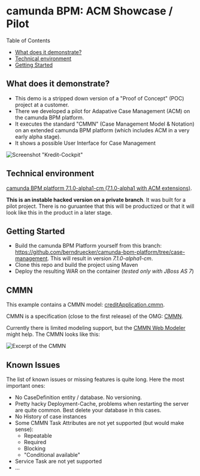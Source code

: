 # camunda BPM: ACM Showcase / Pilot

Table of Contents

- [What does it demonstrate?](#what-does-it-demonstrate)
- [Technical environment](#technical-environment)
- [Getting Started](#getting-started)
	
	
## What does it demonstrate?

- This demo is a stripped down version of a "Proof of Concept" (POC) project at a customer. 
- There we developed a pilot for Adapative Case Management (ACM) on the camunda BPM platform. 
- It executes the standard "CMMN" (Case Management Model & Notation) on an extended camunda BPM platform (which includes ACM in a very early alpha stage).
- It shows a possible User Interface for Case Management

![Screenshot "Kredit-Cockpit"][1]

[1]: https://raw.github.com/camunda/camunda-consulting/master/one-time-examples/acm-showcase/screenshot.png


## Technical environment
[camunda BPM platform 7.1.0-alpha1-cm (7.1.0-alpha1 with ACM extensions)](https://github.com/berndruecker/camunda-bpm-platform/tree/case-management).

**This is an instable hacked version on a private branch**. It was built for a pilot project. There is no guruantee that this will be productized or that it will look like this in the product in a later stage.



## Getting Started

* Build the camunda BPM Platform yourself from this branch: https://github.com/berndruecker/camunda-bpm-platform/tree/case-management. This will result in version *7.1.0-alpha1-cm*.
* Clone this repo and build the project using Maven
* Deploy the resulting WAR on the container (*tested only with JBoss AS 7*)

## CMMN

This example contains a CMMN model: [creditApplication.cmmn](https://github.com/camunda/camunda-consulting/blob/master/one-time-examples/acm-showcase/src/main/resources/creditApplication.cmmn).

CMMN is a specification (close to the first release) of the OMG: [CMMN](http://www.omg.org/spec/CMMN/).

Currently there is limited modeling support, but the [CMMN Web Modeler](http://www.cmmnwebmodeler.com/) might help. The CMMN looks like this:

![Excerpt of the CMMN][2]

[2]: https://raw.github.com/camunda/camunda-consulting/master/one-time-examples/acm-showcase/src/main/resources/creditApplication.png

## Known Issues

The list of known issues or missing features is quite long. Here the most important ones:

- No CaseDefinition entity / database. No versioning. 
- Pretty hacky Deployment-Cache, problems when restarting the server are quite common. Best delete your database in this cases.
- No History of case instances
- Some CMMN Task Attributes are not yet supported (but would make sense):
  - Repeatable
  - Required
  - Blocking
  - "Conditional available"
- Service Task are not yet supported
- ...